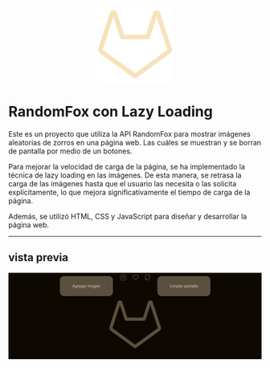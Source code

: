 <div>
    <div style="width: 150px; margin: 0 auto;">
        <img src="assets/gitlab.svg"></img>
    </div>
</div>

 # RandomFox con Lazy Loading


Este es un proyecto que utiliza la API RandomFox para mostrar imágenes aleatorias de zorros en una página web. Las cuáles se muestran y se borran de pantalla por medio de un botones.

 Para mejorar la velocidad de carga de la página, se ha implementado la técnica de lazy loading en las imágenes.
 De esta manera, se retrasa la carga de las imágenes hasta que el usuario las necesita o las solicita explícitamente, lo que mejora significativamente el tiempo de carga de la página.

Además, se utilizó HTML, CSS y JavaScript para diseñar y desarrollar la página web.

-----
## vista previa

<div>
    <div style="width: px; margin: 0 auto;">
        <img src="assets/vista.png"></img>
    </div>
</div>
